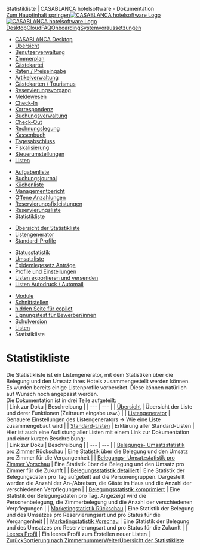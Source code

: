 Statistikliste | CASABLANCA hotelsoftware - Dokumentation  
[Zum Hauptinhalt springen](https://docs.casablanca.at/desktop/lists/statistiklist/#__docusaurus_skipToContent_fallback)[![CASABLANCA hotelsoftware Logo](https://docs.casablanca.at/img/logo.png) ![CASABLANCA hotelsoftware Logo](https://docs.casablanca.at/img/Casablanca_LOGO_2022_neg.png)](https://docs.casablanca.at/) [Desktop](https://docs.casablanca.at/desktop/desktop/)[Cloud](https://docs.casablanca.at/cloud/cloud_systems/)[FAQ](https://docs.casablanca.at/faq)[Onboarding](https://docs.casablanca.at/onboarding/fiscalization)[Systemvoraussetzungen](https://docs.casablanca.at/system_requirements)  
* [CASABLANCA Desktop](https://docs.casablanca.at/desktop/desktop/)
* [Übersicht](https://docs.casablanca.at/desktop/interface/)
* [Benutzerverwaltung](https://docs.casablanca.at/desktop/user_management/)
* [Zimmerplan](https://docs.casablanca.at/desktop/room_plan/)
* [Gästekartei](https://docs.casablanca.at/desktop/guest_profile/)
* [Raten / Preiseingabe](https://docs.casablanca.at/desktop/raten/)
* [Artikelverwaltung](https://docs.casablanca.at/desktop/articles/)
* [Gästekarten / Tourismus](https://docs.casablanca.at/desktop/guest_cards/)
* [Reservierungsvorgang](https://docs.casablanca.at/desktop/reservation_process/)
* [Meldewesen](https://docs.casablanca.at/desktop/registration/)
* [Check-In](https://docs.casablanca.at/desktop/check_in/)
* [Korrespondenz](https://docs.casablanca.at/desktop/correspondence/)
* [Buchungsverwaltung](https://docs.casablanca.at/desktop/account/)
* [Check-Out](https://docs.casablanca.at/desktop/check-out/)
* [Rechnungslegung](https://docs.casablanca.at/desktop/accounting/)
* [Kassenbuch](https://docs.casablanca.at/desktop/cashbook/)
* [Tagesabschluss](https://docs.casablanca.at/desktop/daily_closing/)
* [Fiskalisierung](https://docs.casablanca.at/desktop/fiscalization/)
* [Steuerumstellungen](https://docs.casablanca.at/desktop/tax_changes/)
* [Listen](https://docs.casablanca.at/desktop/lists/)
+ [Aufgabenliste](https://docs.casablanca.at/desktop/lists/todolist/)
+ [Buchungsjournal](https://docs.casablanca.at/desktop/lists/booking_journal/)
+ [Küchenliste](https://docs.casablanca.at/desktop/lists/catering_list/)
+ [Managementbericht](https://docs.casablanca.at/desktop/lists/managementreport/)
+ [Offene Anzahlungen](https://docs.casablanca.at/desktop/lists/deposit_list/)
+ [Reservierungsfixleistungen](https://docs.casablanca.at/desktop/lists/fixed_reservation_services/)
+ [Reservierungsliste](https://docs.casablanca.at/desktop/lists/reservationlist/)
+ [Statistikliste](https://docs.casablanca.at/desktop/lists/statistiklist/)
- [Übersicht der Statistikliste](https://docs.casablanca.at/desktop/lists/statistiklist/overview)
- [Listengenerator](https://docs.casablanca.at/desktop/lists/statistiklist/listgenerator)
- [Standard-Profile](https://docs.casablanca.at/desktop/lists/statistiklist/profiles)
+ [Statusstatistik](https://docs.casablanca.at/desktop/lists/statusstatistic/)
+ [Umsatzliste](https://docs.casablanca.at/desktop/lists/saleslist/)
+ [Epidemiegesetz Anträge](https://docs.casablanca.at/desktop/lists/epidemic_law/)
+ [Profile und Einstellungen](https://docs.casablanca.at/desktop/lists/settings/)
+ [Listen exportieren und versenden](https://docs.casablanca.at/desktop/lists/list_export/)
+ [Listen Autodruck / Automail](https://docs.casablanca.at/desktop/lists/list_autoprint_automail/)
* [Module](https://docs.casablanca.at/desktop/module/)
* [Schnittstellen](https://docs.casablanca.at/desktop/interfaces/)
* [hidden Seite für copilot](https://docs.casablanca.at/desktop/hidden_copilot)
* [Eignungstest für Bewerber/innen](https://docs.casablanca.at/desktop/qualification)
* [Schulversion](https://docs.casablanca.at/desktop/schoolversion)  
* [Listen](https://docs.casablanca.at/desktop/lists/)
* Statistikliste

# Statistikliste  
Die Statistikliste ist ein Listengenerator, mit dem Statistiken über die Belegung und den Umsatz ihres Hotels zusammengestellt werden können. Es wurden bereits einige Listenprofile vorbereitet. Diese können natürlich auf Wunsch noch angepasst werden.  
Die Dokumentation ist in drei Teile aufgeteilt:  
| Link zur Doku | Beschreibung |
| --- | --- |
| [Übersicht](https://docs.casablanca.at/desktop/lists/statistiklist/overview) | Übersicht der Liste und derer Funktionen (Zeitraum eingabe usw.) |
| [Listengenerator](https://docs.casablanca.at/desktop/lists/statistiklist/listgenerator) | Genauere Einstellungen des Listengenerators -> Wie eine Liste zusammengebaut wird |
| [Standard-Listen](https://docs.casablanca.at/desktop/lists/statistiklist/profiles) | Erklärung aller Standard-Listen |  
Hier ist auch eine Auflistung aller Listen mit einem Link zur Dokumentation und einer kurzen Beschreibung:  
| Link zur Doku | Beschreibung |
| --- | --- |
| [Belegungs- Umsatzstatistik pro Zimmer Rückschau](https://docs.casablanca.at/desktop/lists/statistiklist/profiles) | Eine Statistik über die Belegung und den Umsatz pro Zimmer für die Vergangenheit |
| [Belegungs- Umsatzstatistik pro Zimmer Vorschau](https://docs.casablanca.at/desktop/lists/statistiklist/profiles#belegungs--umsatzstatistik-pro-zimmer-vorschau) | Eine Statistik über die Belegung und den Umsatz pro Zimmer für die Zukunft |
| [Belegungsstatistik detailiert](https://docs.casablanca.at/desktop/lists/statistiklist/profiles#belegungsstatistik-detailiert) | Eine Statistik der Belegungsdaten pro Tag aufgeteilt auf die Personengruppen. Dargestellt werden die Anzahl der An-/Abreisen, die Gäste im Haus und die Anzahl der verschiedenen Verpflegungen |
| [Belegungsstatistik komprimiert](https://docs.casablanca.at/desktop/lists/statistiklist/profiles#belegungsstatistik-komprimiert) | Eine Statistik der Belegungsdaten pro Tag. Angezeigt wird die Personenbelegung, die Zimmerbelegung und die Anzahl der verschiedenen Verpflegungen |
| [Marketingstatistik Rückschau](https://docs.casablanca.at/desktop/lists/statistiklist/profiles#marketingstatistik-rueckschau) | Eine Statistik der Belegung und des Umsatzes pro Reservierungsart und pro Status für die Vergangenheit |
| [Marketingstatistik Vorschau](https://docs.casablanca.at/desktop/lists/statistiklist/profiles#marketingstatistik-vorschau) | Eine Statistik der Belegung und des Umsatzes pro Reservierungsart und pro Status für die Zukunft |
| [Leeres Profil](https://docs.casablanca.at/desktop/lists/statistiklist/profiles#leeres-profil) | Ein leeres Profil zum Erstellen neuer Listen |  
[ZurückSortierung nach Zimmernummer](https://docs.casablanca.at/desktop/lists/reservationlist/tutorials/sort_by_roomnumber)[WeiterÜbersicht der Statistikliste](https://docs.casablanca.at/desktop/lists/statistiklist/overview)